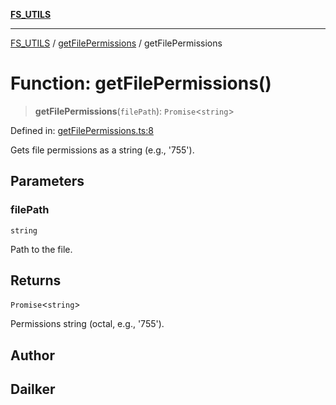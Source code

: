 [**FS_UTILS**](../../README.md)

***

[FS_UTILS](../../README.md) / [getFilePermissions](../README.md) / getFilePermissions

# Function: getFilePermissions()

> **getFilePermissions**(`filePath`): `Promise`\<`string`\>

Defined in: [getFilePermissions.ts:8](https://github.com/dailker/everyutil-js/blob/b3e269da55b7d96c15eb37e98c5c4f6b94f05f6f/src/fs/getFilePermissions.ts#L8)

Gets file permissions as a string (e.g., '755').

## Parameters

### filePath

`string`

Path to the file.

## Returns

`Promise`\<`string`\>

Permissions string (octal, e.g., '755').

## Author

## Dailker
